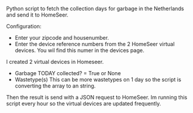 Python script to fetch the collection days for garbage in the Netherlands and send it to HomeSeer.

Configuration:
- Enter your zipcode and housenumber.
- Enter the device reference numbers from the 2 HomeSeer virtual devices. You wil find this numer in the devices page.

I created 2  virtual devices in Homeseer.
  - Garbage TODAY collected? = True or None
  - Wastetype(s) This can be more wastetypes on 1 day so the script is converting the array to an string.

Then the result is send with a JSON request to HomeSeer.
Im running this script every hour so the virtual devices are updated frequently.

